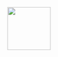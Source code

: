 
 <div id="header" align="center">
  <img src="[https://media.giphy.com/media/M9gbBd9nbDrOTu1Mqx/giphy.gif](https://media.giphy.com/media/hpXdHPfFI5wTABdDx9/giphy.gif)" width="100"/>
</div>

